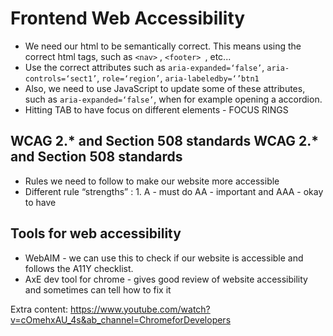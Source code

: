 # Frontend Web Accessibility

- We need our html to be semantically correct. This means using the correct html tags, such as `<nav>` , `<footer> `, etc...
- Use the correct attributes such as `aria-expanded=‘false’`, `aria-controls=‘sect1’`, `role=‘region’`, `aria-labeledby=‘’btn1`
- Also, we need to use JavaScript to update some of these attributes, such as `aria-expanded=‘false’`, when for example opening a accordion.
- Hitting TAB to have focus on different elements - FOCUS RINGS


##  WCAG 2.* and Section 508 standards WCAG 2.* and Section 508 standards

- Rules we need to follow to make our website more accessible
- Different rule “strengths” : 1. A - must do AA - important and AAA - okay to have


## Tools for web accessibility

- WebAIM  - we can use this to check if our website is accessible and follows the A11Y checklist.
- AxE dev tool for chrome - gives good review of website accessibility and sometimes can tell how to fix it

Extra content: https://www.youtube.com/watch?v=cOmehxAU_4s&ab_channel=ChromeforDevelopers